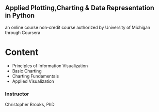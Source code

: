## Applied Plotting,Charting & Data Representation in Python
an online course non-credit course authorized by University of Michigan through Coursera
# Content

<ul>
<li>Principles of Information Visualization</li>
<li>Basic Charting</li>
<li>Charting Fundamentals</li>
<li>Applied Visualization</li>
</ul>

### Instructor
Christopher Brooks, PhD

